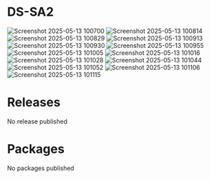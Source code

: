 # DS-SA2
![Screenshot 2025-05-13 100700](https://github.com/user-attachments/assets/3f2600c3-4ea7-4ec8-8afe-87d0d81729f0)
![Screenshot 2025-05-13 100814](https://github.com/user-attachments/assets/f66a0474-a97b-448b-8d9e-cf334fb1aac3)
![Screenshot 2025-05-13 100829](https://github.com/user-attachments/assets/f781b06a-35a0-4c8b-98b5-15e08e90a3d6)
![Screenshot 2025-05-13 100913](https://github.com/user-attachments/assets/84daabc4-8370-4eb0-844a-0e40aed8d898)
![Screenshot 2025-05-13 100930](https://github.com/user-attachments/assets/acb3a49e-501a-4116-a292-e5a4897b98ca)
![Screenshot 2025-05-13 100955](https://github.com/user-attachments/assets/41f14f5a-85d5-4fbf-b7a6-456cda8b6c72)
![Screenshot 2025-05-13 101005](https://github.com/user-attachments/assets/a5298c8d-1a44-4f63-bc40-cdd003bd028b)
![Screenshot 2025-05-13 101016](https://github.com/user-attachments/assets/18cd0a0e-6b58-4d4b-a005-de0b128fd348)
![Screenshot 2025-05-13 101028](https://github.com/user-attachments/assets/93f9df84-a8a1-4c4f-a34f-5fb10f7b13c6)
![Screenshot 2025-05-13 101044](https://github.com/user-attachments/assets/2e2363c1-35cf-4d47-a9b3-30025d26c016)
![Screenshot 2025-05-13 101052](https://github.com/user-attachments/assets/1bd19ce4-95b5-48ef-824d-8472d9456148)
![Screenshot 2025-05-13 101106](https://github.com/user-attachments/assets/e2a0c05c-d312-47af-b9ed-8f2c565ff64d)
![Screenshot 2025-05-13 101115](https://github.com/user-attachments/assets/ed55050d-8d7a-47ec-9a67-94932e16aae6)
# Releases
No release published
# Packages
No packages published
